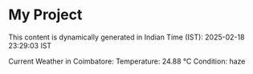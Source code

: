 # My Project

This content is dynamically generated in Indian Time (IST): 2025-02-18 23:29:03 IST


Current Weather in Coimbatore:
Temperature: 24.88 °C
Condition: haze
